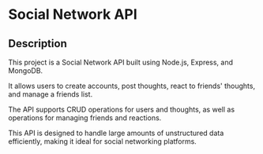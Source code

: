 # Social Network API

## Description

This project is a Social Network API built using Node.js, Express, and MongoDB.

It allows users to create accounts, post thoughts, react to friends' thoughts, and manage a friends list.

The API supports CRUD operations for users and thoughts, as well as operations for managing friends and reactions.

This API is designed to handle large amounts of unstructured data efficiently, making it ideal for social networking platforms.
